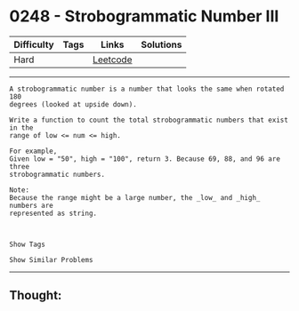 # 0248 - Strobogrammatic Number III

Difficulty  | Tags | Links | Solutions
----------- | ---- | ----- | -----
Hard |  | [Leetcode](https://leetcode.com/problems/strobogrammatic-number-iii/description/) |


-----------

```
A strobogrammatic number is a number that looks the same when rotated 180
degrees (looked at upside down).

Write a function to count the total strobogrammatic numbers that exist in the
range of low <= num <= high.

For example,
Given low = "50", high = "100", return 3. Because 69, 88, and 96 are three
strobogrammatic numbers.

Note:
Because the range might be a large number, the _low_ and _high_ numbers are
represented as string.



Show Tags

Show Similar Problems
```

-----------

## Thought:
